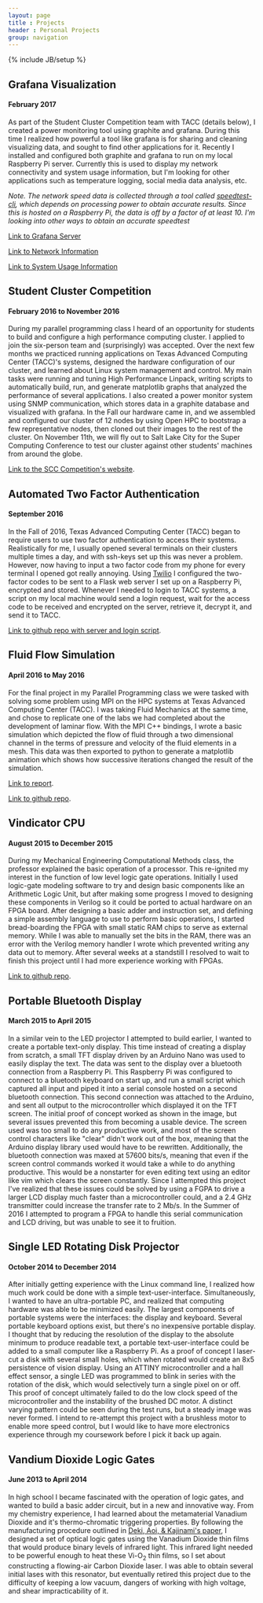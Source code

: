 ```yaml
---
layout: page
title : Projects
header : Personal Projects
group: navigation
---
```

{% include JB/setup %}

## Grafana Visualization

#### February 2017

As part of the Student Cluster Competition team with TACC (details below), I
created a power monitoring tool using graphite and grafana. During this time I
realized how powerful a tool like grafana is for sharing and cleaning
visualizing data, and sought to find other applications for it. Recently I
installed and configured both graphite and grafana to run on my local Raspberry
Pi server. Currently this is used to display my network connectivity
and system usage information, but I'm looking for other applications such as
temperature logging, social media data analysis, etc. 

*Note. The network speed data is collected through a tool called
[speedtest-cli](https://github.com/sivel/speedtest-cli), which depends on 
processing power to obtain accurate results. Since this is hosted on a 
Raspberry Pi, the data is off by a factor of at least 10. I'm looking into other 
ways to obtain an accurate speedtest*

[Link to Grafana Server](http://view.jvoss14.com/)

[Link to Network Information](http://view.jvoss14.com/dashboard/db/speedtest)

[Link to System Usage
Information](http://view.jvoss14.com/dashboard/db/system-usage)

## Student Cluster Competition

#### February 2016 to November 2016

During my parallel programming class I heard of an opportunity for students to build 
and configure a high performance computing cluster. I applied to join the six-person 
team and (surprisingly) was accepted. Over the next few months we practiced 
running applications on 
Texas Advanced Computing Center (TACC)'s systems, designed the hardware configuration 
of our cluster, and learned about Linux system management and control. My main tasks 
were running and tuning High Performance Linpack, writing scripts to automatically 
build, run, and generate matplotlib graphs that analyzed the performance of several 
applications. I also created a power monitor system using SNMP communication, which 
stores data in a graphite database and visualized with grafana. In the Fall our 
hardware came in, and 
we assembled and configured our cluster of 12 nodes by using Open HPC to bootstrap a 
few representative nodes, then cloned out their images to the rest of the cluster. On 
November 11th, we will fly out to Salt Lake City for the Super Computing Conference 
to test our cluster against other students' machines from around the globe.

[Link to the SCC Competition's website](http://www.studentclustercompetition.us/).

## Automated Two Factor Authentication

#### September 2016

In the Fall of 2016, Texas Advanced Computing Center (TACC) began to require users to 
use two factor authentication to access their systems. Realistically for me, I usually 
opened several terminals on their clusters multiple times a day, and with ssh-keys 
set up this was never a problem. However, now having to input a two factor code from 
my phone for every terminal I opened got really annoying. Using [Twilio](https://www.twilio.com/) 
I configured the two-factor codes to be sent to a Flask web server I set up on 
a Raspberry Pi, encrypted and stored. Whenever I needed to login to TACC systems, a 
script on my local machine would send a login request, wait for the access code to be 
received and encrypted on the server, retrieve it, decrypt it, and send it to TACC.

[Link to github repo with server and login script](https://github.com/josephvoss/AutomatedTwoFactor). 

## Fluid Flow Simulation

#### April 2016 to May 2016

For the final project in my Parallel Programming class we were tasked with solving 
some problem using MPI on the HPC systems at Texas Advanced Computing Center (TACC). 
I was taking Fluid Mechanics at the same time, and chose to replicate one of the labs 
we had completed about the development of laminar flow. With the MPI C++ bindings, I 
wrote a basic simulation which depicted the flow of fluid through a two dimensional 
channel in the terms of pressure and velocity of the fluid elements in a mesh. 
This data was then exported to python to generate a matplotlib animation which shows 
how successive iterations changed the result of the simulation.

[Link to report](assets/img/FluidFlowWriteup.pdf).

[Link to github repo](https://github.com/josephvoss/FluidFlow).

## Vindicator CPU

#### August 2015 to December 2015

During my Mechanical Engineering Computational Methods class, the professor explained 
the basic operation of a processor. This  re-ignited my interest in the function of 
low level logic gate operations. Initially I used logic-gate modeling software to 
try and design basic components like an Arithmetic Logic Unit, but after making some 
progress I moved to designing these components in Verilog so it could be ported to 
actual hardware on an FPGA board. After designing a basic adder and instruction set, 
and defining a simple assembly language to use to perform basic operations, I started 
bread-boarding the FPGA with small static RAM chips to serve as external memory. While 
I was able to manually set the bits in the RAM, there was an error with the Verilog 
memory handler I wrote which prevented writing any data out to memory. After several 
weeks at a standstill I resolved to wait to finish this project until I had more 
experience working with FPGAs.

[Link to github repo](https://github.com/josephvoss/the-vindicator-cpu).

## Portable Bluetooth Display

#### March 2015 to April 2015

In a similar vein to the LED projector I attempted to build earlier, I wanted to 
create a portable text-only display. This time instead of creating a display from 
scratch, a small TFT display driven by an Arduino Nano was used to easily display 
the text. The data was sent to the display over a bluetooth connection from a 
Raspberry Pi. This Raspberry Pi was configured to connect to a bluetooth keyboard on 
start up, and run a small script which captured all input and piped it into a serial 
console hosted on a second bluetooth connection. This second connection was attached 
to the Arduino, and sent all output to the microcontroller which displayed it on the 
TFT screen. The initial proof of concept worked as shown in the image, but several 
issues prevented this from becoming a usable device. The screen used was too small to 
do any productive work, and most of the screen control characters like "clear" didn't 
work out of the box, meaning that the Arduino display library used would have to be 
rewritten. Additionally, the bluetooth connection was maxed at 57600 bits/s, 
meaning that even if the screen control commands worked it would take a while to do 
anything productive. This would be a nonstarter for even editing text using an editor 
like vim which clears the screen constantly. Since I attempted this project I've 
realized that these issues could be solved by using a FGPA to drive a larger LCD 
display much faster than a microcontroller could, and a 2.4 GHz transmitter could 
increase the transfer rate to 2 Mb/s. In the Summer of 2016 I attempted to program a 
FPGA to handle this serial communication and LCD driving, but was unable to see it to 
fruition.

## Single LED Rotating Disk Projector

#### October 2014 to December 2014

After initially getting experience with the Linux command line, I realized how much 
work could be done with a simple text-user-interface. Simultaneously, I wanted to have 
an ultra-portable PC, and realized that computing hardware was able to be minimized 
easily. The largest components of portable systems were the interfaces: the display 
and keyboard. Several portable keyboard options exist, but there's no inexpensive 
portable display. I thought that by reducing the resolution of the display to the 
absolute minimum to produce readable text, a portable text-user-interface could be 
added to a small computer like a Raspberry Pi. As a proof of concept I laser-cut a 
disk with several small holes, which when rotated would create an 8x5 persistence of 
vision display. Using an ATTINY microcontroller and a hall effect sensor, a single LED 
was programmed to blink in series with the rotation of the disk, which would 
selectively turn a single pixel on or off. This proof of concept ultimately failed to 
do the low clock speed of the microcontroller and the instability of the brushed DC 
motor. A distinct varying pattern could be seen during the test runs, but a steady 
image was never formed. I intend to re-attempt this project with a brushless motor to 
enable more speed control, but I would like to have more electronics experience 
through my coursework before I pick it back up again.

## Vandium Dioxide Logic Gates

#### June 2013 to April 2014

In high school I became fascinated with the operation of logic gates, and wanted to 
build a basic adder circuit, but in a new and innovative way. From my chemistry 
experience, I had learned about the metamaterial Vanadium Dioxide and it's 
thermo-chromatic triggering properties. By following the manufacturing procedure 
outlined in [Deki, Aoi, & Kajinami's paper](https://dx.doi.org/10.1023/A:1018603402586), I designed a set of optical logic gates using the Vanadium Dioxide thin films that 
would produce binary levels of infrared light. This infrared light needed to be 
powerful enough to heat these Vi-O<sub>2</sub> thin films, so I set about constructing 
a flowing-air Carbon Dioxide laser. I was able to obtain several initial lases with 
this resonator, but eventually retired this project due to the difficulty of keeping a 
low vacuum, dangers of working with high voltage, and shear impracticability of it.

